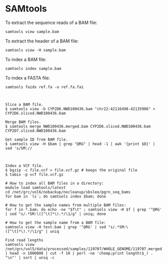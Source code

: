 # SAMtools

To extract the sequence reads of a BAM file:

```samtools view sample.bam```

To extract the header of a BAM file:

```samtools view -H sample.bam```

To index a BAM file:

```samtools index sample.bam```

To index a FASTA file:

```samtools faidx ref.fa -o ref.fa.fai```

```


Slice a BAM file.
$ samtools view -b CYP2D6.NWD100436.bam "chr22:42116498-42135906" > CYP2D6.sliced.NWD100436.bam

Merge BAM files.
$ samtools merge NWD100436.merged.bam CYP2D6.sliced.NWD100436.bam CYP2D7.sliced.NWD100436.bam

Get sample ID from BAM file.
$ samtools view -H $bam | grep "@RG" | head -1 | awk '{print $8}' | sed 's/SM://



Index a VCF file.
$ bgzip -c file.vcf > file.vcf.gz # keeps the original file
$ tabix -p vcf file.vcf.gz

# How to index all BAM files in a directory:
module load samtools/latest
cd /net/grc/vol6/nobackup/nocleanup/sbslee/pgrn_seq_bams
for bam in `ls`; do samtools index $bam; done

# How to get the sample names from multiple BAM files:
for f in *.bam; do echo -ne "$f\t" ; samtools view -H $f | grep '^@RG' | sed "s/.*SM:\([^\t]*\).*/\1/g" | uniq; done

# How to get the sample name from a BAM file:
samtools view -H test.bam | grep '^@RG' | sed "s/.*SM:\([^\t]*\).*/\1/g" | uniq

Find read lengths
samtools view /net/grc/vol5/data/processed/samples/119707/WHOLE_GENOME/119707.merged.sorted.markeddups.realigned.recal.bam | head -n 1000000 | cut -f 10 | perl -ne 'chomp;print length($_) . "\n"' | sort | uniq -c
```
